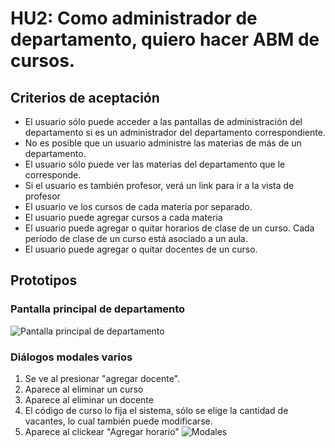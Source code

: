 # HU2: Como administrador de departamento, quiero hacer ABM de cursos.

## Criterios de aceptación
 - El usuario sólo puede acceder a las pantallas de administración del departamento si es un administrador del departamento correspondiente.
 - No es posible que un usuario administre las materias de más de un departamento.
 - El usuario sólo puede ver las materias del departamento que le corresponde.
 - Si el usuario es también profesor, verá un link para ir a la vista de profesor
 - El usuario ve los cursos de cada materia por separado.
 - El usuario puede agregar cursos a cada materia
 - El usuario puede agregar o quitar horarios de clase de un curso. Cada período de clase de un curso está asociado a un aula.
 - El usuario puede agregar o quitar docentes de un curso.

## Prototipos
### Pantalla principal de departamento
![Pantalla principal de departamento](./prototipos/depto/depto-ppal.png)

### Diálogos modales varios
1. Se ve al presionar "agregar docente".
2. Aparece al eliminar un curso
3. Aparece al eliminar un docente
4. El código de curso lo fija el sistema, sólo se elige la cantidad de vacantes, lo cual también puede modificarse.
5. Aparece al clickear "Agregar horario"
![Modales](./prototipos/depto/depto-modales.png)